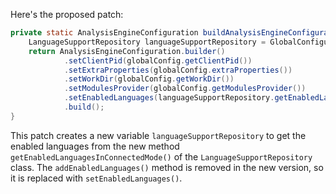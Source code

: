 Here's the proposed patch:

```java
private static AnalysisEngineConfiguration buildAnalysisEngineConfiguration() {
    LanguageSupportRepository languageSupportRepository = GlobalConfiguration.instance().getLanguageSupportRepository();
    return AnalysisEngineConfiguration.builder()
            .setClientPid(globalConfig.getClientPid())
            .setExtraProperties(globalConfig.extraProperties())
            .setWorkDir(globalConfig.getWorkDir())
            .setModulesProvider(globalConfig.getModulesProvider())
            .setEnabledLanguages(languageSupportRepository.getEnabledLanguagesInConnectedMode())
            .build();
}
```

This patch creates a new variable `languageSupportRepository` to get the enabled languages from the new method `getEnabledLanguagesInConnectedMode()` of the `LanguageSupportRepository` class. The `addEnabledLanguages()` method is removed in the new version, so it is replaced with `setEnabledLanguages()`.